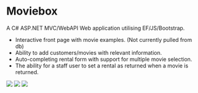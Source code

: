 # Moviebox

A C# ASP.NET MVC/WebAPI Web application utilising EF/JS/Bootstrap.
+ Interactive front page with movie examples. (Not currently pulled from db)
+ Ability to add customers/movies with relevant information.
+ Auto-completing rental form with support for multiple movie selection.
+ The ability for a staff user to set a rental as returned when a movie is returned.

<img  src="https://i.imgur.com/3PAoBzI.jpg" />
<img  src="https://i.imgur.com/nnDqdRm.png" />
<img  src="https://i.imgur.com/Y2osyBv.png" />

